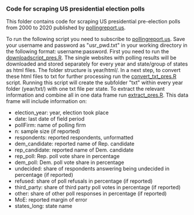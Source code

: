 ### Code for scraping US presidential election polls 

This folder contains code for scraping US presidential pre-election polls from 2000 to 2020 published by [pollingreport.us](https://pollingreport.us).

To run the following script you need to subscribe to [pollingreport.us](https://pollingreport.us). Save your username and password as "usr_pwd.txt" in your working directory in the following format: username:password.
First you need to run the [downloadscript_pres.R](https://github.com/SinaMaria412/predictors_of_polling_errors/blob/master/us_president/scrape/downloadscript_pres.R). The single websites with polling results  will be downloaded and stored separately for every year and state/group of states as html files. The folder structure is year/html/. In a next step, to convert these html files to txt for further processing run the [convert_txt_pres.R](https://github.com/SinaMaria412/predictors_of_polling_errors/blob/master/us_president/scrape/convert_txt_pres.R) script. Running this script will create the subfolder "txt" within every year folder (year/txt/) with one txt file per state. To extract the relevant information and combine all in one data frame run [extract_pres.R](https://github.com/SinaMaria412/predictors_of_polling_errors/blob/master/us_president/scrape/extract_pres.R). This data frame will include information on:

- election_year: year, election took place
- date: last date of field period
- pollFirm: name of polling firm
- n: sample size (if reported)
- respondents: reported respondents, unformatted
- dem_candidate: reported name of Rep. candidate
- rep_candidate: reported name of Dem. candidate
- rep_poll: Rep. poll vote share in percentage
- dem_poll: Dem. poll vote share in percentage 
- undecided: share of respondents answering being undecided in percentage (if reported)
- refused: share of poll refusals in percentage (if reported)
- third_party: share of third party poll votes in percentage (if reported)
- other: share of other poll responses in percentage (if reported)
- MoE: reported margin of error
- states_long: state name
